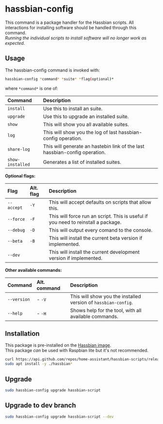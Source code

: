 # hassbian-config

This command is a package handler for the Hassbian scripts.
All interactions for installing software should be handled
through this command.  
_Running the individual scripts to install
software will no longer work as expected._

## Usage

The hassbian-config command is invoked with:

```bash
hassbian-config *command* *suite* *flag(optional)*
```

where `*command*` is one of:

Command | Description
:--- | :---
`install` | Use this to install an suite.
`upgrade` | Use this to upgrade an installed suite.
`show` | This will show you all available suites.
`log` | This will show you the log of last hassbian-config operation.
`share-log` | This will generate an hastebin link of the last hassbian-config operation.
`show-installed` | Generates a list of installed suites.

**Optional flags:**

Flag | Alt. flag | Description
:--- | :--- | :---
`--accept` | `-Y` | This will accept defaults on scripts that allow this.
`--force` | `-F` | This will force run an script. This is useful if you need to reinstall a package.
`--debug` | `-D` | This will output every comand to the console.
`--beta` |`-B` |  This will install the current beta version if implemented.
`--dev` | | This will install the current development version if implemented.

**Other available commands:**

Command | Alt. command | Description
:--- | :--- | :---
`--version` | - `-V` | This will show you the installed version of `hassbian-config`.
`--help` | - `-H` | Shows help for the tool, with all available commands.

## Installation

This package is pre-installed on the [Hassbian image][hassbian-image].  
This package *can* be used with Raspbian lite but it's not recommended.

```bash
curl https://api.github.com/repos/home-assistant/hassbian-scripts/releases/latest | grep "browser_download_url.*deb" | cut -d : -f 2,3 | tr -d \" | wget -qi -
sudo apt install -y ./hassbian*
```

## Upgrade

```bash
sudo hassbian-config upgrade hassbian-script
```

## Upgrade to dev branch

```bash
sudo hassbian-config upgrade hassbian-script --dev
```

<!--- Links --->
[hassbian-image]: https://github.com/home-assistant/pi-gen/releases
